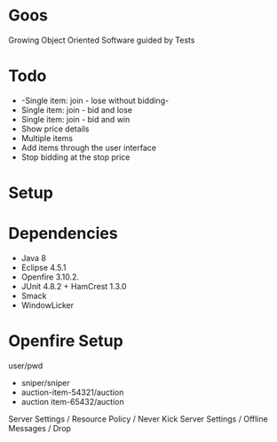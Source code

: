 # Goos
Growing Object Oriented Software guided by Tests

# Todo

- -Single item: join - lose without bidding-
- Single item: join - bid and lose
- Single item: join - bid and win
- Show price details
- Multiple items
- Add items through the user interface
- Stop bidding at the stop price

# Setup

Dependencies
============

- Java 8
- Eclipse 4.5.1
- Openfire 3.10.2.
- JUnit 4.8.2 + HamCrest 1.3.0
- Smack
- WindowLicker

Openfire Setup
==============

user/pwd
  - sniper/sniper
  - auction-item-54321/auction
  - auction item-65432/auction

Server Settings / Resource Policy / Never Kick
Server Settings / Offline Messages / Drop

